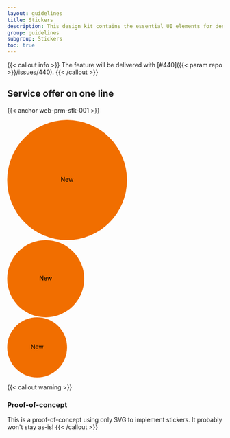 ```yaml
---
layout: guidelines
title: Stickers
description: This design kit contains the essential UI elements for designing, prototyping and building Orange products and services on the web.
group: guidelines
subgroup: Stickers
toc: true
---
```


{{< callout info >}}
The feature will be delivered with [#440]({{< param repo >}}/issues/440).
{{< /callout >}}

## Service offer on one line

{{< anchor web-prm-stk-001 >}}

<div class="row align-items-center my-5">
  <div class="col col-12 col-lg-5 text-center text-lg-left">
    <svg viewBox="0 0 280 280" width="280" height="280">
      <circle fill="#f16e00" cx="140" cy="140" r="140"/>
      <text x="50%" y="50%" text-anchor="middle" dy=".25em" class="display-1">New</text>
    </svg>
  </div>
  <div class="col col-12 col-md-6 col-lg-4 text-lg-center">
    <svg viewBox="0 0 180 180" width="180" height="180">
      <circle fill="#f16e00" cx="90" cy="90" r="90"/>
      <text x="50%" y="50%" text-anchor="middle" dy=".25em" class="display-2">New</text>
    </svg>
  </div>
  <div class="col col-12 col-md-6 col-lg-3 text-right">
    <svg viewBox="0 0 140 140" width="140" height="140">
      <circle fill="#f16e00" cx="70" cy="70" r="70"/>
      <text x="50%" y="50%" text-anchor="middle" dy=".25em" class="h2">New</text>
    </svg>
  </div>
</div>

{{< callout warning >}}
### Proof-of-concept

This is a proof-of-concept using only SVG to implement stickers. It probably won't stay as-is!
{{< /callout >}}
